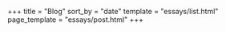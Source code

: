 +++
title = "Blog"
sort_by = "date"
template = "essays/list.html"
page_template = "essays/post.html"
+++